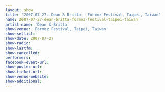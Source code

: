 ```yaml
---
layout: show
title: '2007-07-27: Dean & Britta - Formoz Festival, Taipei, Taiwan'
name: 2007-07-27-dean-britta-formoz-festival-taipei-taiwan
artist-name: 'Dean & Britta'
show-venue: 'Formoz Festival, Taipei, Taiwan'
show-setlist: 
show-date: 2007-07-27
show-radio: 
show-lastfm: 
show-cancelled: 
performers: 
facebook-event-url: 
show-poster-url: 
show-ticket-url: 
show-venue-website: 
show-additional: 
---
```


